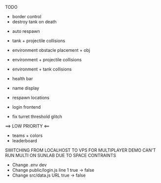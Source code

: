 TODO

+ border control
+ destroy tank on death
- auto respawn

- tank + projectile collisions
- environment obstacle placement + obj
- environment + projectile collisions
- environment + tank collisions
- health bar
- name display
- respawn locations
- login frontend
- fix turret threshold glitch

==> LOW PRIORITY <==
- teams + colors
- leaderboard


SWITCHING FROM LOCALHOST TO VPS FOR MULTIPLAYER DEMO
CAN'T RUN MULTI ON SUNLAB DUE TO SPACE CONTRAINTS

- Change .env dev
- Change public/login.js line 1 true -> false
- Change src/data.js URL true -> false